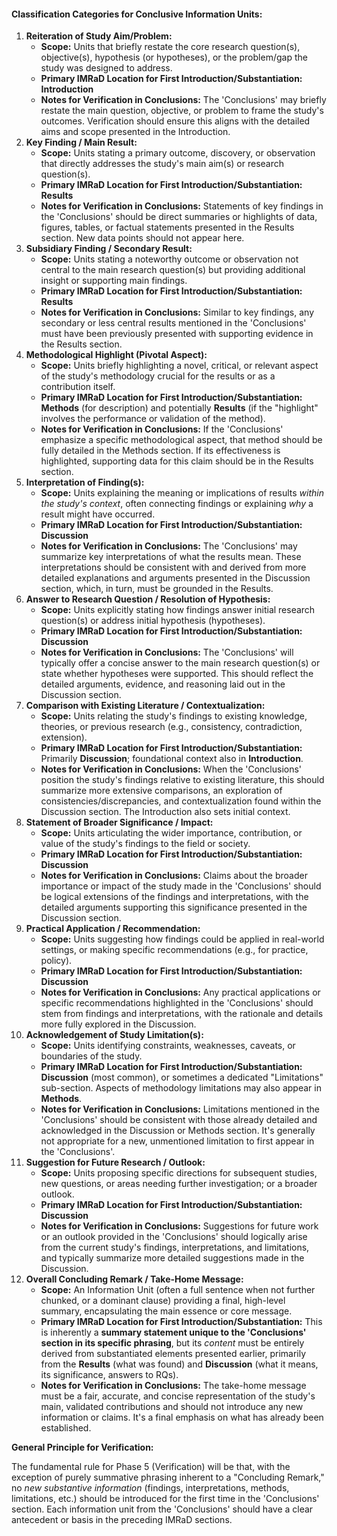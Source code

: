 #### **Classification Categories for Conclusive Information Units:**

1. **Reiteration of Study Aim/Problem:**
    * **Scope:** Units that briefly restate the core research question(s), objective(s), hypothesis (or hypotheses), or the problem/gap the study was designed to address.
    - **Primary IMRaD Location for First Introduction/Substantiation:** **Introduction**
    - **Notes for Verification in Conclusions:** The 'Conclusions' may briefly restate the main question, objective, or problem to frame the study's outcomes. Verification should ensure this aligns with the detailed aims and scope presented in the Introduction.
2. **Key Finding / Main Result:**
    * **Scope:** Units stating a primary outcome, discovery, or observation that directly addresses the study's main aim(s) or research question(s).
    - **Primary IMRaD Location for First Introduction/Substantiation:** **Results**
    - **Notes for Verification in Conclusions:** Statements of key findings in the 'Conclusions' should be direct summaries or highlights of data, figures, tables, or factual statements presented in the Results section. New data points should not appear here.
3. **Subsidiary Finding / Secondary Result:**
    * **Scope:** Units stating a noteworthy outcome or observation not central to the main research question(s) but providing additional insight or supporting main findings.
    - **Primary IMRaD Location for First Introduction/Substantiation:** **Results**
    - **Notes for Verification in Conclusions:** Similar to key findings, any secondary or less central results mentioned in the 'Conclusions' must have been previously presented with supporting evidence in the Results section.
4. **Methodological Highlight (Pivotal Aspect):**
    * **Scope:** Units briefly highlighting a novel, critical, or relevant aspect of the study's methodology crucial for the results or as a contribution itself.
    - **Primary IMRaD Location for First Introduction/Substantiation:** **Methods** (for description) and potentially **Results** (if the "highlight" involves the performance or validation of the method).
    - **Notes for Verification in Conclusions:** If the 'Conclusions' emphasize a specific methodological aspect, that method should be fully detailed in the Methods section. If its effectiveness is highlighted, supporting data for this claim should be in the Results section.
5. **Interpretation of Finding(s):**
    * **Scope:** Units explaining the meaning or implications of results *within the study's context*, often connecting findings or explaining *why* a result might have occurred.
    - **Primary IMRaD Location for First Introduction/Substantiation:** **Discussion**
    - **Notes for Verification in Conclusions:** The 'Conclusions' may summarize key interpretations of what the results mean. These interpretations should be consistent with and derived from more detailed explanations and arguments presented in the Discussion section, which, in turn, must be grounded in the Results.
6. **Answer to Research Question / Resolution of Hypothesis:**
    * **Scope:** Units explicitly stating how findings answer initial research question(s) or address initial hypothesis (hypotheses).
    - **Primary IMRaD Location for First Introduction/Substantiation:** **Discussion**
    - **Notes for Verification in Conclusions:** The 'Conclusions' will typically offer a concise answer to the main research question(s) or state whether hypotheses were supported. This should reflect the detailed arguments, evidence, and reasoning laid out in the Discussion section.
7. **Comparison with Existing Literature / Contextualization:**
    * **Scope:** Units relating the study's findings to existing knowledge, theories, or previous research (e.g., consistency, contradiction, extension).
    - **Primary IMRaD Location for First Introduction/Substantiation:** Primarily **Discussion**; foundational context also in **Introduction**.
    - **Notes for Verification in Conclusions:** When the 'Conclusions' position the study's findings relative to existing literature, this should summarize more extensive comparisons, an exploration of consistencies/discrepancies, and contextualization found within the Discussion section. The Introduction also sets initial context.
8. **Statement of Broader Significance / Impact:**
    * **Scope:** Units articulating the wider importance, contribution, or value of the study's findings to the field or society.
    - **Primary IMRaD Location for First Introduction/Substantiation:** **Discussion**
    - **Notes for Verification in Conclusions:** Claims about the broader importance or impact of the study made in the 'Conclusions' should be logical extensions of the findings and interpretations, with the detailed arguments supporting this significance presented in the Discussion section.
9. **Practical Application / Recommendation:**
    * **Scope:** Units suggesting how findings could be applied in real-world settings, or making specific recommendations (e.g., for practice, policy).
    - **Primary IMRaD Location for First Introduction/Substantiation:** **Discussion**
    - **Notes for Verification in Conclusions:** Any practical applications or specific recommendations highlighted in the 'Conclusions' should stem from findings and interpretations, with the rationale and details more fully explored in the Discussion.
10. **Acknowledgement of Study Limitation(s):**
    * **Scope:** Units identifying constraints, weaknesses, caveats, or boundaries of the study.
    - **Primary IMRaD Location for First Introduction/Substantiation:** **Discussion** (most common), or sometimes a dedicated "Limitations" sub-section. Aspects of methodology limitations may also appear in **Methods**.
    - **Notes for Verification in Conclusions:** Limitations mentioned in the 'Conclusions' should be consistent with those already detailed and acknowledged in the Discussion or Methods section. It's generally not appropriate for a new, unmentioned limitation to first appear in the 'Conclusions'.
11. **Suggestion for Future Research / Outlook:**
    * **Scope:** Units proposing specific directions for subsequent studies, new questions, or areas needing further investigation; or a broader outlook.
    - **Primary IMRaD Location for First Introduction/Substantiation:** **Discussion**
    - **Notes for Verification in Conclusions:** Suggestions for future work or an outlook provided in the 'Conclusions' should logically arise from the current study's findings, interpretations, and limitations, and typically summarize more detailed suggestions made in the Discussion.
12. **Overall Concluding Remark / Take-Home Message:**
    * **Scope:** An Information Unit (often a full sentence when not further chunked, or a dominant clause) providing a final, high-level summary, encapsulating the main essence or core message.
    - **Primary IMRaD Location for First Introduction/Substantiation:** This is inherently a **summary statement unique to the 'Conclusions' section in its specific phrasing**, but its _content_ must be entirely derived from substantiated elements presented earlier, primarily from the **Results** (what was found) and **Discussion** (what it means, its significance, answers to RQs).
    - **Notes for Verification in Conclusions:** The take-home message must be a fair, accurate, and concise representation of the study's main, validated contributions and should not introduce any new information or claims. It's a final emphasis on what has already been established.


**General Principle for Verification:**

The fundamental rule for Phase 5 (Verification) will be that, with the exception of purely summative phrasing inherent to a "Concluding Remark," no _new substantive information_ (findings, interpretations, methods, limitations, etc.) should be introduced for the first time in the 'Conclusions' section. Each information unit from the 'Conclusions' should have a clear antecedent or basis in the preceding IMRaD sections.
